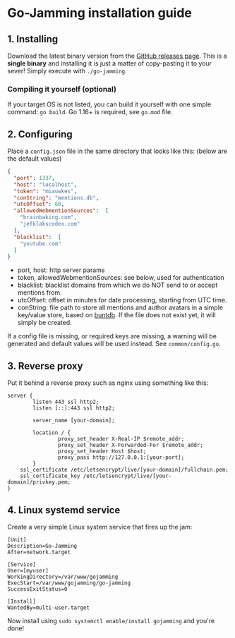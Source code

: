 # Go-Jamming installation guide

## 1. Installing

Download the latest binary version from the [GitHub releases page](https://github.com/wgroeneveld/go-jamming/releases). This is a **single binary** and installing it is just a matter of copy-pasting it to your sever! Simply execute with `./go-jamming`. 

### Compiling it yourself (optional)

If your target OS is not listed, you can build it yourself with one simple command: `go build`. Go 1.16+ is required, see `go.mod` file.

## 2. Configuring

Place a `config.json` file in the same directory that looks like this: (below are the default values)

```json
{
  "port": 1337,
  "host": "localhost",
  "token": "miauwkes",
  "conString": "mentions.db",
  "utcOffset": 60,
  "allowedWebmentionSources":  [
    "brainbaking.com",
    "jefklakscodex.com"
  ],
  "blacklist":  [
    "youtube.com"
  ]
}
```

- port, host: http server params
- token, allowedWebmentionSources: see below, used for authentication
- blacklist: blacklist domains from which we do NOT send to or accept mentions from. 
- utcOffset: offset in minutes for date processing, starting from UTC time.
- conString: file path to store all mentions and author avatars in a simple key/value store, based on [buntdb](https://github.com/tidwall/buntdb). If the file does not exist yet, it will simply be created.

If a config file is missing, or required keys are missing, a warning will be generated and default values will be used instead. See `common/config.go`.

## 3. Reverse proxy

Put it behind a reverse proxy such as nginx using something like this:

```
server {
        listen 443 ssl http2;
        listen [::]:443 ssl http2;

        server_name [your-domain];

        location / {
                proxy_set_header X-Real-IP $remote_addr;
                proxy_set_header X-Forwarded-For $remote_addr;
                proxy_set_header Host $host;
                proxy_pass http://127.0.0.1:[your-port];
        }
    ssl_certificate /etc/letsencrypt/live/[your-domain]/fullchain.pem;
    ssl_certificate_key /etc/letsencrypt/live/[your-domain]/privkey.pem;
}
```

## 4. Linux systemd service

Create a very simple Linux system service that fires up the jam:

```
[Unit]
Description=Go-Jamming
After=network.target

[Service]
User=[myuser]
WorkingDirectory=/var/www/gojamming
ExecStart=/var/www/gojamming/go-jamming
SuccessExitStatus=0

[Install]
WantedBy=multi-user.target
```

Now install using `sudo systemctl enable/install gojamming` and you're done!
